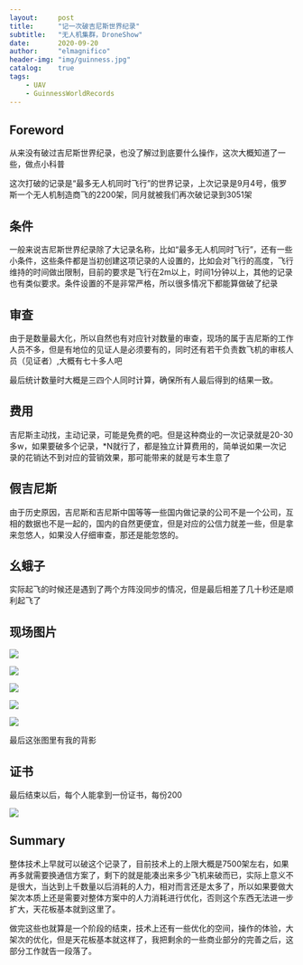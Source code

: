 ```yaml
---
layout:     post
title:      "记一次破吉尼斯世界纪录"
subtitle:   "无人机集群，DroneShow"
date:       2020-09-20
author:     "elmagnifico"
header-img: "img/guinness.jpg"
catalog:    true
tags:
    - UAV
    - GuinnessWorldRecords
---
```


## Foreword

从来没有破过吉尼斯世界纪录，也没了解过到底要什么操作，这次大概知道了一些，做点小科普

这次打破的记录是“最多无人机同时飞行”的世界记录，上次记录是9月4号，俄罗斯一个无人机制造商飞的2200架，同月就被我们再次破记录到3051架



## 条件

一般来说吉尼斯世界纪录除了大记录名称，比如“最多无人机同时飞行”，还有一些小条件，这些条件都是当初创建这项记录的人设置的，比如会对飞行的高度，飞行维持的时间做出限制，目前的要求是飞行在2m以上，时间1分钟以上，其他的记录也有类似要求。条件设置的不是非常严格，所以很多情况下都能算做破了纪录



## 审查

由于是数量最大化，所以自然也有对应针对数量的审查，现场的属于吉尼斯的工作人员不多，但是有地位的见证人是必须要有的，同时还有若干负责数飞机的审核人员（见证者）,大概有七十多人吧

最后统计数量时大概是三四个人同时计算，确保所有人最后得到的结果一致。



## 费用

吉尼斯主动找，主动记录，可能是免费的吧。但是这种商业的一次记录就是20-30多w，如果要破多个记录，*N就行了，都是独立计算费用的，简单说如果一次记录的花销达不到对应的营销效果，那可能带来的就是亏本生意了



## 假吉尼斯

由于历史原因，吉尼斯和吉尼斯中国等等一些国内做记录的公司不是一个公司，互相的数据也不是一起的，国内的自然更便宜，但是对应的公信力就差一些，但是拿来忽悠人，如果没人仔细审查，那还是能忽悠的。



## 幺蛾子

实际起飞的时候还是遇到了两个方阵没同步的情况，但是最后相差了几十秒还是顺利起飞了



## 现场图片

![](http://img.elmagnifico.tech:9514/static/upload/elmagnifico/8zIDSA4ifxOYHaM.png)

![](http://img.elmagnifico.tech:9514/static/upload/elmagnifico/8CynwcTzkgLEHJa.png)

![](http://img.elmagnifico.tech:9514/static/upload/elmagnifico/JdCLcD4OR16A9jY.png)

![](http://img.elmagnifico.tech:9514/static/upload/elmagnifico/Hfs4YzidpQJGwxW.png)

![](http://img.elmagnifico.tech:9514/static/upload/elmagnifico/WigbCx5tIl6BJsn.png)

最后这张图里有我的背影

## 证书

最后结束以后，每个人能拿到一份证书，每份200

![](http://img.elmagnifico.tech:9514/static/upload/elmagnifico/LEfAu52DWqdsnit.png)



## Summary

整体技术上早就可以破这个记录了，目前技术上的上限大概是7500架左右，如果再多就需要换通信方案了，剩下的就是能凑出来多少飞机来破而已，实际上意义不是很大，当达到上千数量以后消耗的人力，相对而言还是太多了，所以如果要做大架次本质上还是需要对整体方案中的人力消耗进行优化，否则这个东西无法进一步扩大，天花板基本就到这里了。

做完这些也就算是一个阶段的结束，技术上还有一些优化的空间，操作的体验，大架次的优化，但是天花板基本就这样了，我把剩余的一些商业部分的完善之后，这部分工作就告一段落了。

